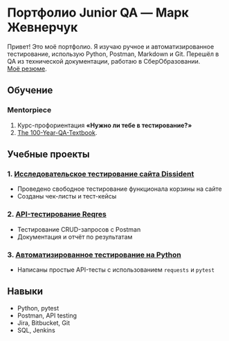 # Портфолио Junior QA — Марк Жевнерчук  

Привет! Это моё портфолио. Я изучаю ручное и автоматизированное тестирование, использую Python, Postman, Markdown и Git. Перешёл в QA из технической документации, работаю в СберОбразовании.  
[Моё резюме](https://novosibirsk.hh.ru/resume/ba58e2a8ff0e9f49570039ed1f39446d626836).  

## Обучение  

### Mentorpiece  
1. Курс-профориентация **«Нужно ли тебе в тестирование?»**  
2. [The 100-Year-QA-Textbook](https://mentorpiece.org/100/).  

## Учебные проекты  

### 1. [Исследовательское тестирование сайта Dissident](./pet_projects/dissident_test.md)  
- Проведено свободное тестирование функционала корзины на сайте  
- Созданы чек-листы и тест-кейсы  

### 2. [API-тестирование Reqres](./test_project/test.md)  
- Тестирование CRUD-запросов с Postman  
- Документация и отчёт по результатам  

### 3. [Автоматизированное тестирование на Python](./automation/test.md)  
- Написаны простые API-тесты с использованием `requests` и `pytest`  

## Навыки  

- Python, pytest  
- Postman, API testing  
- Jira, Bitbucket, Git  
- SQL, Jenkins